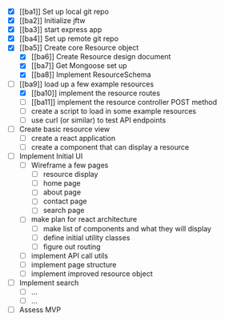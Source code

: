 - [x] [[ba1]] Set up local git repo
- [x] [[ba2]] Initialize jftw
- [x] [[ba3]] start express app
- [x] [[ba4]] Set up remote git repo
- [x] [[ba5]] Create core Resource object
	- [x] [[ba6]] Create Resource design document
	- [x] [[ba7]] Get Mongoose set up
	- [x] [[ba8]] Implement ResourceSchema
- [ ] [[ba9]] load up a few example resources
	- [x] [[ba10]] implement the resource routes
	- [ ] [[ba11]] implement the resource controller POST method
	- [ ] create a script to load in some example resources
	- [ ] use curl (or similar) to test API endpoints
- [ ] Create basic resource view
	- [ ] create a react application
	- [ ] create a component that can display a resource
- [ ] Implement Initial UI
	- [ ] Wireframe a few pages
		- [ ] resource display
		- [ ] home page
		- [ ] about page
		- [ ] contact page
		- [ ] search page
	- [ ] make plan for react architecture
		- [ ] make list of components and what they will display
		- [ ] define initial utility classes
		- [ ] figure out routing
	- [ ] implement API call utils
	- [ ] implement page structure
	- [ ] implement improved resource object
- [ ] Implement search
	- [ ] ...
	- [ ] ...
- [ ] Assess MVP